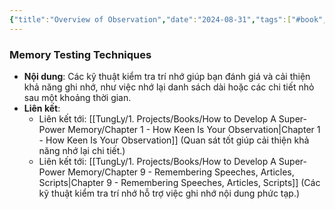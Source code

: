 ```yaml
---
{"title":"Overview of Observation","date":"2024-08-31","tags":["#book","#memory","#How_to_Develop_A_Super_Power_Memory"],"Chương":"Chương3","dg-publish":true,"dg-home":false,"permalink":"/tung-ly/1-projects/books/how-to-develop-a-super-power-memory/chapter-3-test-your-memory/","dgPassFrontmatter":true,"noteIcon":"","created":"2024-12-29T15:27:22.690+07:00","updated":"2025-01-01T18:38:49.622+07:00"}
---
```


### Memory Testing Techniques

- **Nội dung**: Các kỹ thuật kiểm tra trí nhớ giúp bạn đánh giá và cải thiện khả năng ghi nhớ, như việc nhớ lại danh sách dài hoặc các chi tiết nhỏ sau một khoảng thời gian.
- **Liên kết**:
    - Liên kết tới: [[TungLy/1. Projects/Books/How to Develop A Super-Power Memory/Chapter 1 - How Keen Is Your Observation\|Chapter 1 - How Keen Is Your Observation]] (Quan sát tốt giúp cải thiện khả năng nhớ lại chi tiết.)
    - Liên kết tới: [[TungLy/1. Projects/Books/How to Develop A Super-Power Memory/Chapter 9 - Remembering Speeches, Articles, Scripts\|Chapter 9 - Remembering Speeches, Articles, Scripts]] (Các kỹ thuật kiểm tra trí nhớ hỗ trợ việc ghi nhớ nội dung phức tạp.)